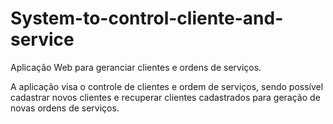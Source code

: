 # System-to-control-cliente-and-service
Aplicação Web para geranciar clientes e ordens de serviços.

A aplicação visa o controle de clientes e ordem de serviços, sendo possível cadastrar novos clientes e recuperar clientes cadastrados para geração de novas ordens de serviços. 

